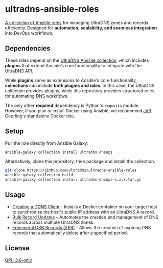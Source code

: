 # ultradns-ansible-roles

[A collection of Ansible roles](https://galaxy.ansible.com/ui/repo/published/ultradns/dnsops/) for managing UltraDNS zones and records efficiently. Designed for **automation, scalability, and seamless integration** into DevOps workflows.

## Dependencies

These roles depend on the [UltraDNS Ansible collection](https://galaxy.ansible.com/ui/repo/published/ultradns/ultradns/), which includes **plugins** that extend Ansible’s core functionality to integrate with the UltraDNS API.

While **plugins** serve as extensions to Ansible's core functionality, **collections** can include **both plugins and roles**. In this case, the UltraDNS collection provides plugins, while this repository provides structured roles for automating DNS workflows.

The only other **required** dependency is Python's `requests` module. However, if you plan to install Docker using Ansible, we recommend [Jeff Geerling's standalone Docker role](https://galaxy.ansible.com/ui/standalone/roles/geerlingguy/docker/).

## Setup

Pull the role directly from Ansible Galaxy:

```bash
ansible-galaxy collection install ultradns.dnsops
```

Alternatively, clone this repository, then package and install the collection.

```bash
git clone https://github.com/ultradns/ultradns-ansible-roles
ansible-galaxy collection build
ansible-galaxy collection install ultradns-dnsops-x.x.x.tar.gz
```

## Usage

* [Creating a DDNS Client](roles/ddns_client/README.md) - Installs a Docker container on your target host to synchronize the host's public IP address with an UltraDNS A record.
* [Bulk Record Updates](roles/bulk_record_update/README.md) - Automates the creation and management of DNS records across multiple UltraDNS zones.
* [Ephemeral DSN Records (XRR)](roles/create_xrr/README.md) - Allows the creation of expiring DNS records that automatically delete after a specified period.

## License

[GPL-3.0-only](LICENSE)